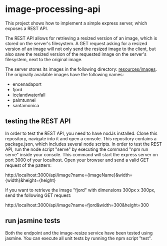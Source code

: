 # image-processing-api

This project shows how to implement a simple express server, which exposes a REST API. 

The REST API allows for retrieving a resized version of an image, which is stored on the server's filesystem. A GET request asking for a resized version of an image will not only send the resized image to the client, but also save the resized version of the requested image on the server's filesystem, next to the original image.

The server stores its images in the following directory: [resources/images](https://github.com/LukBude/image-processing-api/tree/main/resources/images).
The originally available images have the following names: 
* encenadaport
* fjord
* icelandwaterfall
* palmtunnel
* santamonica

## testing the REST API

In order to test the REST API, you need to have nodJs installed. Clone this repository, navigate into it and open a console. This repository contains a package.json, which includes several node scripts. In order to test the REST API, run the node script "serve" by executing the command "npm run serve" inside your console. This command will start the express server on port 3000 of your localhost. Open your browser and send a valid GET request of the pattern:

http://localhost:3000/api/image?name={imageName}&width={width}&height={height}

If you want to retrieve the image "fjord" with dimensions 300px x 300px, send the following GET request:

http://localhost:3000/api/image?name=fjord&width=300&height=300

## run jasmine tests

Both the endpoint and the image-resize service have been tested using jasmine. You can execute all unit tests by running the npm script "test".
